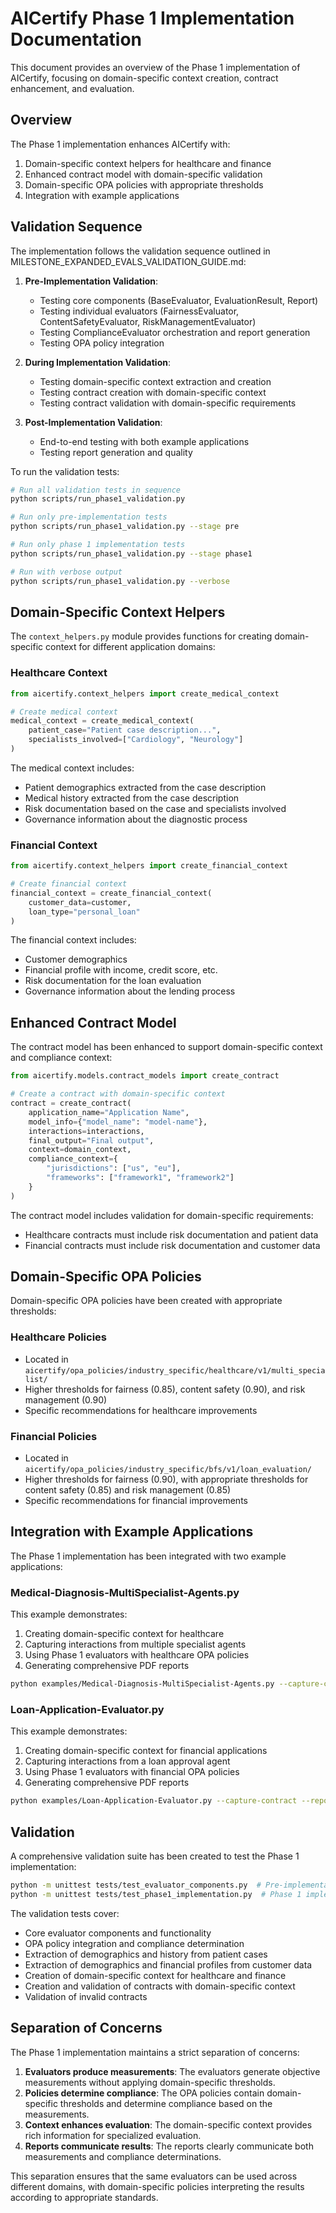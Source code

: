 # AICertify Phase 1 Implementation Documentation

This document provides an overview of the Phase 1 implementation of AICertify, focusing on domain-specific context creation, contract enhancement, and evaluation.

## Overview

The Phase 1 implementation enhances AICertify with:

1. Domain-specific context helpers for healthcare and finance
2. Enhanced contract model with domain-specific validation
3. Domain-specific OPA policies with appropriate thresholds
4. Integration with example applications

## Validation Sequence

The implementation follows the validation sequence outlined in MILESTONE_EXPANDED_EVALS_VALIDATION_GUIDE.md:

1. **Pre-Implementation Validation**:
   - Testing core components (BaseEvaluator, EvaluationResult, Report)
   - Testing individual evaluators (FairnessEvaluator, ContentSafetyEvaluator, RiskManagementEvaluator)
   - Testing ComplianceEvaluator orchestration and report generation
   - Testing OPA policy integration

2. **During Implementation Validation**:
   - Testing domain-specific context extraction and creation
   - Testing contract creation with domain-specific context
   - Testing contract validation with domain-specific requirements

3. **Post-Implementation Validation**:
   - End-to-end testing with both example applications
   - Testing report generation and quality

To run the validation tests:

```bash
# Run all validation tests in sequence
python scripts/run_phase1_validation.py

# Run only pre-implementation tests
python scripts/run_phase1_validation.py --stage pre

# Run only phase 1 implementation tests
python scripts/run_phase1_validation.py --stage phase1

# Run with verbose output
python scripts/run_phase1_validation.py --verbose
```

## Domain-Specific Context Helpers

The `context_helpers.py` module provides functions for creating domain-specific context for different application domains:

### Healthcare Context

```python
from aicertify.context_helpers import create_medical_context

# Create medical context
medical_context = create_medical_context(
    patient_case="Patient case description...",
    specialists_involved=["Cardiology", "Neurology"]
)
```

The medical context includes:
- Patient demographics extracted from the case description
- Medical history extracted from the case description
- Risk documentation based on the case and specialists involved
- Governance information about the diagnostic process

### Financial Context

```python
from aicertify.context_helpers import create_financial_context

# Create financial context
financial_context = create_financial_context(
    customer_data=customer,
    loan_type="personal_loan"
)
```

The financial context includes:
- Customer demographics
- Financial profile with income, credit score, etc.
- Risk documentation for the loan evaluation
- Governance information about the lending process

## Enhanced Contract Model

The contract model has been enhanced to support domain-specific context and compliance context:

```python
from aicertify.models.contract_models import create_contract

# Create a contract with domain-specific context
contract = create_contract(
    application_name="Application Name",
    model_info={"model_name": "model-name"},
    interactions=interactions,
    final_output="Final output",
    context=domain_context,
    compliance_context={
        "jurisdictions": ["us", "eu"],
        "frameworks": ["framework1", "framework2"]
    }
)
```

The contract model includes validation for domain-specific requirements:
- Healthcare contracts must include risk documentation and patient data
- Financial contracts must include risk documentation and customer data

## Domain-Specific OPA Policies

Domain-specific OPA policies have been created with appropriate thresholds:

### Healthcare Policies

- Located in `aicertify/opa_policies/industry_specific/healthcare/v1/multi_specialist/`
- Higher thresholds for fairness (0.85), content safety (0.90), and risk management (0.90)
- Specific recommendations for healthcare improvements

### Financial Policies

- Located in `aicertify/opa_policies/industry_specific/bfs/v1/loan_evaluation/`
- Higher thresholds for fairness (0.90), with appropriate thresholds for content safety (0.85) and risk management (0.85)
- Specific recommendations for financial improvements

## Integration with Example Applications

The Phase 1 implementation has been integrated with two example applications:

### Medical-Diagnosis-MultiSpecialist-Agents.py

This example demonstrates:
1. Creating domain-specific context for healthcare
2. Capturing interactions from multiple specialist agents
3. Using Phase 1 evaluators with healthcare OPA policies
4. Generating comprehensive PDF reports

```bash
python examples/Medical-Diagnosis-MultiSpecialist-Agents.py --capture-contract --report-format pdf
```

### Loan-Application-Evaluator.py

This example demonstrates:
1. Creating domain-specific context for financial applications
2. Capturing interactions from a loan approval agent
3. Using Phase 1 evaluators with financial OPA policies
4. Generating comprehensive PDF reports

```bash
python examples/Loan-Application-Evaluator.py --capture-contract --report-format pdf
```

## Validation

A comprehensive validation suite has been created to test the Phase 1 implementation:

```bash
python -m unittest tests/test_evaluator_components.py  # Pre-implementation tests
python -m unittest tests/test_phase1_implementation.py  # Phase 1 implementation tests
```

The validation tests cover:
- Core evaluator components and functionality
- OPA policy integration and compliance determination
- Extraction of demographics and history from patient cases
- Extraction of demographics and financial profiles from customer data
- Creation of domain-specific context for healthcare and finance
- Creation and validation of contracts with domain-specific context
- Validation of invalid contracts

## Separation of Concerns

The Phase 1 implementation maintains a strict separation of concerns:

1. **Evaluators produce measurements**: The evaluators generate objective measurements without applying domain-specific thresholds.
2. **Policies determine compliance**: The OPA policies contain domain-specific thresholds and determine compliance based on the measurements.
3. **Context enhances evaluation**: The domain-specific context provides rich information for specialized evaluation.
4. **Reports communicate results**: The reports clearly communicate both measurements and compliance determinations.

This separation ensures that the same evaluators can be used across different domains, with domain-specific policies interpreting the results according to appropriate standards. 